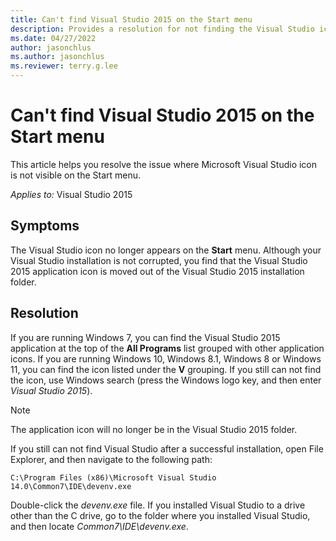 ```yaml
---
title: Can't find Visual Studio 2015 on the Start menu
description: Provides a resolution for not finding the Visual Studio icon on the Start menu.
ms.date: 04/27/2022
author: jasonchlus
ms.author: jasonchlus
ms.reviewer: terry.g.lee
---
```


# Can't find Visual Studio 2015 on the Start menu

This article helps you resolve the issue where Microsoft Visual Studio icon is not visible on the Start menu.

_Applies to:_&nbsp;Visual Studio 2015

## Symptoms

The Visual Studio icon no longer appears on the **Start** menu. Although your Visual Studio installation is not corrupted, you find that the Visual Studio 2015 application icon is moved out of the Visual Studio 2015 installation folder.

## Resolution

If you are running Windows 7, you can find the Visual Studio 2015 application at the top of the **All Programs** list grouped with other application icons. If you are running Windows 10, Windows 8.1, Windows 8 or Windows 11, you can find the icon listed under the **V** grouping. If you still can not find the icon, use Windows search (press the Windows logo key, and then enter *Visual Studio 2015*).

 > [!NOTE]
 > The application icon will no longer be in the Visual Studio 2015 folder.

If you still can not find Visual Studio after a successful installation, open File Explorer, and then navigate to the following path:

`C:\Program Files (x86)\Microsoft Visual Studio 14.0\Common7\IDE\devenv.exe`

Double-click the *devenv.exe* file. If you installed Visual Studio to a drive other than the C drive, go to the folder where you installed Visual Studio, and then locate *Common7\IDE\devenv.exe*.
